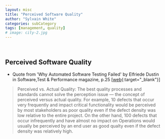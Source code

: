 ```yaml
---
layout: misc
title: "Perceived Software Quality"
author: "Sylvain White"
categories: subCategory
tags: [management, quality]
# image: city-2.jpg
---
```

<br/>

## Perceived Software Quality

* Quote from 'Why Automated Software Testing Failed' by Elfriede Dustin 
in Software,Test & Performance magazine, p.25 [[web](https://issuu.com/mkristiansen/docs/stp-2008-10){:target="_blank"}]


> Perceived vs. Actual Quality: The best quality processes and standards cannot solve the perception issue — the concept of perceived versus actual quality. For example, 10 defects that occur very frequently and impact critical functionality would be perceived by most stakeholders as poor quality even if the defect density was low relative to the entire project. On the other hand, 100 defects that occur infrequently and have almost no impact on Operations would usually be
perceived by an end user as good qualty even if the defect density was relatively high.

